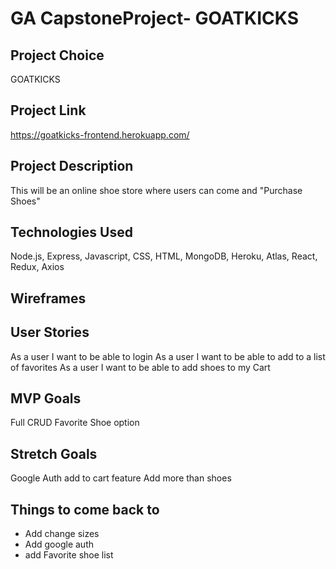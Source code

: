 # GA CapstoneProject- GOATKICKS

## Project Choice
GOATKICKS

## Project Link

https://goatkicks-frontend.herokuapp.com/

## Project Description

This will be an online shoe store where users can come and "Purchase Shoes"


## Technologies Used

Node.js, Express, Javascript, CSS, HTML, MongoDB, Heroku, Atlas, React, Redux, Axios

## Wireframes



## User Stories

As a user I want to be able to login
As a user I want to be able to add to a list of favorites
As a user I want to be able to add shoes to my Cart




## MVP Goals

Full CRUD
Favorite Shoe option



## Stretch Goals

Google Auth
add to cart feature
Add more than shoes

## Things to come back to

- Add change sizes
- Add google auth
- add Favorite shoe list
